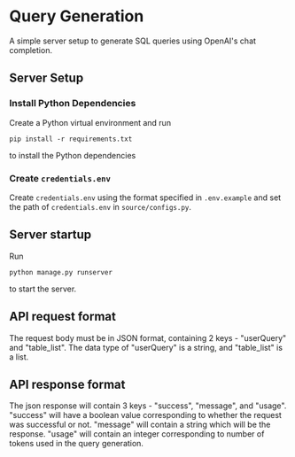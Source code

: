 # Query Generation
A simple server setup to generate SQL queries using OpenAI's chat completion.

## Server Setup

### Install Python Dependencies
Create a Python virtual environment and run
```
pip install -r requirements.txt
```
to install the Python dependencies

### Create `credentials.env`
Create `credentials.env` using the format specified in `.env.example` and set the path of `credentials.env` in `source/configs.py`.

## Server startup
Run
```
python manage.py runserver
```
to start the server.

## API request format
The request body must be in JSON format, containing 2 keys - "userQuery" and "table_list". The data type of "userQuery" is a string, and "table_list" is a list.

## API response format
The json response will contain 3 keys - "success", "message", and "usage". "success" will have a boolean value corresponding to whether the request was successful or not. "message" will contain a string which will be the response. "usage" will contain an integer corresponding to number of tokens used in the query generation.
